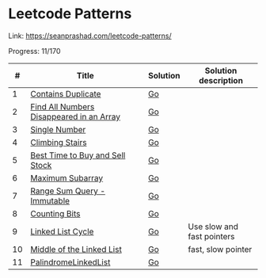 # Leetcode Patterns

Link: <https://seanprashad.com/leetcode-patterns/>

Progress: 11/170

| #  | Title                                                                                                               | Solution                                         | Solution description       |
|----|---------------------------------------------------------------------------------------------------------------------|--------------------------------------------------|----------------------------|
| 1  | [Contains Duplicate](https://leetcode.com/problems/contains-duplicate/)                                             | [Go](0136_ContainsDuplicate.go)                  |                            |
| 2  | [Find All Numbers Disappeared in an Array](https://leetcode.com/problems/find-all-numbers-disappeared-in-an-array/) | [Go](0448_FindAllNumbersDisappearedInAnArray.go) |                            |
| 3  | [Single Number](https://leetcode.com/problems/single-number/)                                                       | [Go](0136_SingleNumber.go)                       |                            |
| 4  | [Climbing Stairs](https://leetcode.com/problems/climbing-stairs/)                                                   | [Go](0338_CountingBits.go)                       |                            |
| 5  | [Best Time to Buy and Sell Stock](https://leetcode.com/problems/best-time-to-buy-and-sell-stock/)                   | [Go](0121_BestTimeToBuyAndSellStock.go)          |                            |
| 6  | [Maximum Subarray](https://leetcode.com/problems/maximum-subarray/)                                                 | [Go](0053_MaximumSubarray.go)                    |                            |
| 7  | [Range Sum Query - Immutable](https://leetcode.com/problems/range-sum-query-immutable/)                             | [Go](0303_RangeSumQueryImmutable.go)             |                            |
| 8  | [Counting Bits](https://leetcode.com/problems/counting-bits/)                                                       | [Go](0338_CountingBits.go)                       |                            |
| 9  | [Linked List Cycle](https://leetcode.com/problems/linked-list-cycle/)                                               | [Go](0141_LinkedListCycle.go)                    | Use slow and fast pointers |
| 10 | [Middle of the Linked List](https://leetcode.com/problems/middle-of-the-linked-list/)                               | [Go](0876_MiddleOfTheLinkedList.go)              | fast, slow pointer         |
| 11 | [PalindromeLinkedList](https://leetcode.com/problems/palindrome-linked-list/)                                       | [Go](0234_PalindromeLinkedList.go)               |                            |
